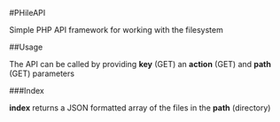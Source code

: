 #PHileAPI

Simple PHP API framework for working with the filesystem

##Usage

The API can be called by providing **key** (GET) an **action** (GET) and **path** (GET) parameters

###Index

**index** returns a JSON formatted array of the files in the **path** (directory)